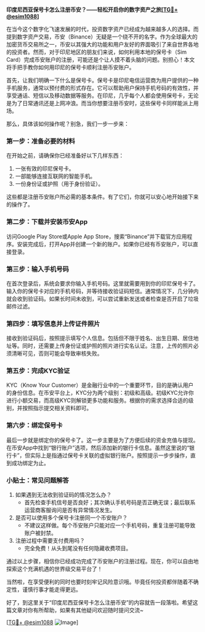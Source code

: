 **印度尼西亚保号卡怎么注册币安？——轻松开启你的数字资产之旅[[TG💪+ @esim1088](https://t.me/s/esim1088)]**

在当今这个数字化飞速发展的时代，投资数字资产已经成为越来越多人的选择。而提到数字资产交易，币安（Binance）无疑是一个绕不开的名字。作为全球最大的加密货币交易所之一，币安以其强大的功能和用户友好的界面吸引了来自世界各地的投资者。然而，对于印尼地区的朋友们来说，如何利用本地的保号卡（Sim Card）完成币安账户的注册，可能还是个让人摸不着头脑的问题。别担心！本文将手把手教你如何用印尼的保号卡顺利注册币安账户。

首先，让我们明确一下什么是保号卡。保号卡是印尼电信运营商为用户提供的一种手机服务，通常以预付费的形式存在。它可以帮助用户保持手机号码的有效性，并享受通话、短信以及移动数据等服务。在印尼，几乎每个人都会使用保号卡，无论是为了日常通讯还是上网冲浪。而当你想要注册币安时，这些保号卡同样能派上用场。

那么，具体该如何操作呢？别急，我们一步一步来：

### **第一步：准备必要的材料**
在开始之前，请确保你已经准备好以下几样东西：
1. 一张有效的印尼保号卡。
2. 一部能够连接互联网的智能手机。
3. 一份身份证或护照（用于身份验证）。

这些都是注册币安账户所必需的基本条件。有了它们，你就可以安心地开始接下来的操作了。

### **第二步：下载并安装币安App**
访问Google Play Store或Apple App Store，搜索“Binance”并下载官方应用程序。安装完成后，打开App并创建一个新的账户。如果你已经有币安账户，可以直接登录。

### **第三步：输入手机号码**
在首次登录后，系统会要求你输入手机号码。这里就需要用到你的印尼保号卡了。输入你的保号卡对应的手机号码，并等待接收验证码短信。通常情况下，几分钟内就会收到验证码。如果长时间未收到，可以尝试重新发送或者检查是否开启了垃圾邮件过滤。

### **第四步：填写信息并上传证件照片**
接收到验证码后，按照提示填写个人信息。包括但不限于姓名、出生日期、居住地址等。同时，还需要上传身份证或护照的照片进行实名认证。注意，上传的照片必须清晰可见，否则可能会导致审核失败。

### **第五步：完成KYC验证**
KYC（Know Your Customer）是金融行业中的一个重要环节，目的是确认用户的身份信息。在币安平台上，KYC分为两个级别：初级和高级。初级KYC允许你进行小额交易，而高级KYC则解锁更多功能和服务。根据你的需求选择合适的级别，并按照指示提交相关资料即可。

### **第六步：绑定保号卡**
最后一步就是绑定你的保号卡了。这一步主要是为了方便后续的资金充值与提现。在币安App中找到“银行账户”选项，然后添加新的银行卡信息。虽然这里说的“银行卡”，但实际上是指通过保号卡关联的虚拟银行账户。按照提示一步步操作，直到成功绑定为止。

### **小贴士：常见问题解答**
1. 如果遇到无法收到验证码的情况怎么办？
   - 首先检查手机信号是否良好；其次确认手机号码是否正确无误；最后联系运营商客服询问是否有异常情况发生。
2. 是否可以使用多个保号卡注册同一个币安账户？
   - 不建议这样做。每个币安账户只能对应一个手机号码，重复注册可能导致账户被封禁。
3. 注册过程中需要支付费用吗？
   - 完全免费！从头到尾没有任何隐藏收费项目。

通过以上步骤，相信你已经成功完成了币安账户的注册过程。现在，你可以自由地探索这个充满机遇的世界级交易平台了！

当然啦，在享受便利的同时也要时刻牢记风险意识哦。毕竟任何投资都伴随着不确定性，谨慎行事才能走得更远。

好了，到这里关于“印度尼西亚保号卡怎么注册币安”的内容就告一段落啦。希望这篇文章对你有所帮助，如果有其他疑问欢迎随时提问交流~ 

[[TG💪+ @esim1088](https://t.me/s/esim1088) ![Image](https://i.postimg.cc/4NQfJmqS/Snipaste-2025-05-13-00-14-12.png)]